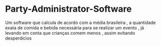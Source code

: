 # Party-Administrator-Software
Um software que calcula de acordo com a média brasileira , a quantidade exata de comida e bebida necessária para se realizar um evento , já levando em conta que crianças comem menos , assim evitando desperdícios
